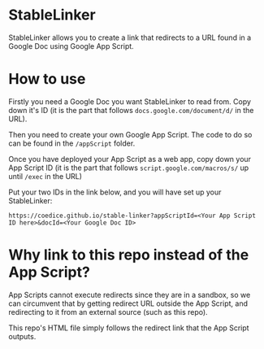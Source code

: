 # StableLinker
StableLinker allows you to create a link that redirects to a URL found in a Google Doc using Google App Script.

# How to use
Firstly you need a Google Doc you want StableLinker to read from. Copy down it's ID (it is the part that follows `docs.google.com/document/d/` in the URL).

Then you need to create your own Google App Script. The code to do so can be found in the `/appScript` folder.

Once you have deployed your App Script as a web app, copy down your App Script ID (it is the part that follows `script.google.com/macros/s/` up until `/exec` in the URL)

Put your two IDs in the link below, and you will have set up your StableLinker:
```
https://coedice.github.io/stable-linker?appScriptId=<Your App Script ID here>&docId=<Your Google Doc ID>
```

# Why link to this repo instead of the App Script?
App Scripts cannot execute redirects since they are in a sandbox, so we can circumvent that
by getting redirect URL outside the App Script, and redirecting to it from an external source (such as this repo).

This repo's HTML file simply follows the redirect link that the App Script outputs.